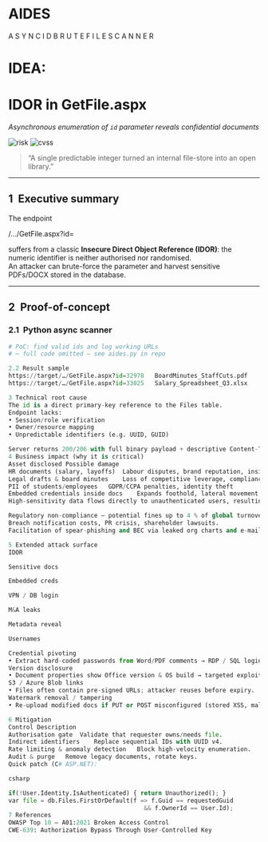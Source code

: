 # AIDES
A S Y N C   I D   B R U T E F I L E   S C A N N E R

# IDEA:
# IDOR in **GetFile.aspx**  
_Asynchronous enumeration of `id` parameter reveals confidential documents_

![risk](https://img.shields.io/badge/Risk-Critical-red) ![cvss](https://img.shields.io/badge/CVSS-9.4%2F10-important)

> “A single predictable integer turned an internal file-store into an open library.”

---

## 1 Executive summary
The endpoint  

/.../GetFile.aspx?id=


suffers from a classic **Insecure Direct Object Reference (IDOR)**: the numeric identifier is neither authorised nor randomised.  
An attacker can brute-force the parameter and harvest sensitive PDFs/DOCX stored in the database.

---

## 2 Proof-of-concept

### 2.1 Python async scanner  
```python
# PoC: find valid ids and log working URLs
# ⋯ full code omitted – see aides.py in repo

2.2 Result sample
https://target/…/GetFile.aspx?id=32978   BoardMinutes_StaffCuts.pdf
https://target/…/GetFile.aspx?id=33025   Salary_Spreadsheet_Q3.xlsx

3 Technical root cause
The id is a direct primary-key reference to the Files table.
Endpoint lacks:
• Session/role verification
• Owner/resource mapping
• Unpredictable identifiers (e.g. UUID, GUID)

Server returns 200/206 with full binary payload + descriptive Content-Type.
4 Business impact (why it is critical)
Asset disclosed	Possible damage
HR documents (salary, layoffs)	Labour disputes, brand reputation, insider trade
Legal drafts & board minutes	Loss of competitive leverage, compliance fines
PII of students/employees	GDPR/CCPA penalties, identity theft
Embedded credentials inside docs	Expands foothold, lateral movement
High-sensitivity data flows directly to unauthenticated users, resulting in:

Regulatory non-compliance – potential fines up to 4 % of global turnover.
Breach notification costs, PR crisis, shareholder lawsuits.
Facilitation of spear-phishing and BEC via leaked org charts and e-mails.

5 Extended attack surface
IDOR

Sensitive docs

Embedded creds

VPN / DB login

M&A leaks

Metadata reveal

Usernames

Credential pivoting
• Extract hard-coded passwords from Word/PDF comments → RDP / SQL login.
Version disclosure
• Document properties show Office version & OS build → targeted exploit matching.
S3 / Azure Blob links
• Files often contain pre-signed URLs; attacker reuses before expiry.
Watermark removal / tampering
• Re-upload modified docs if PUT or POST misconfigured (stored XSS, malware).

6 Mitigation
Control	Description
Authorisation gate	Validate that requester owns/needs file.
Indirect identifiers	Replace sequential IDs with UUID v4.
Rate limiting & anomaly detection	Block high-velocity enumeration.
Audit & purge	Remove legacy documents, rotate keys.
Quick patch (C# ASP.NET):

csharp

if(!User.Identity.IsAuthenticated) { return Unauthorized(); }
var file = db.Files.FirstOrDefault(f => f.Guid == requestedGuid
                                      && f.OwnerId == User.Id);
7 References
OWASP Top 10 – A01:2021 Broken Access Control
CWE-639: Authorization Bypass Through User-Controlled Key
